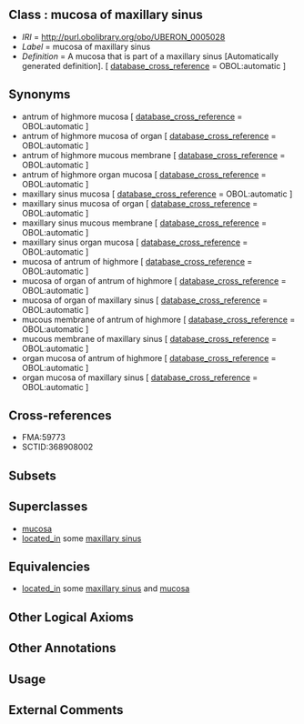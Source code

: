 
## Class : mucosa of maxillary sinus

 * *IRI* = http://purl.obolibrary.org/obo/UBERON_0005028
 * *Label* = mucosa of maxillary sinus
 * *Definition* = A mucosa that is part of a maxillary sinus [Automatically generated definition]. [ [database_cross_reference](../../ef/oboInOwl#hasDbXref.md) = OBOL:automatic ]

## Synonyms

 * antrum of highmore mucosa [ [database_cross_reference](../../ef/oboInOwl#hasDbXref.md) = OBOL:automatic ]
 * antrum of highmore mucosa of organ [ [database_cross_reference](../../ef/oboInOwl#hasDbXref.md) = OBOL:automatic ]
 * antrum of highmore mucous membrane [ [database_cross_reference](../../ef/oboInOwl#hasDbXref.md) = OBOL:automatic ]
 * antrum of highmore organ mucosa [ [database_cross_reference](../../ef/oboInOwl#hasDbXref.md) = OBOL:automatic ]
 * maxillary sinus mucosa [ [database_cross_reference](../../ef/oboInOwl#hasDbXref.md) = OBOL:automatic ]
 * maxillary sinus mucosa of organ [ [database_cross_reference](../../ef/oboInOwl#hasDbXref.md) = OBOL:automatic ]
 * maxillary sinus mucous membrane [ [database_cross_reference](../../ef/oboInOwl#hasDbXref.md) = OBOL:automatic ]
 * maxillary sinus organ mucosa [ [database_cross_reference](../../ef/oboInOwl#hasDbXref.md) = OBOL:automatic ]
 * mucosa of antrum of highmore [ [database_cross_reference](../../ef/oboInOwl#hasDbXref.md) = OBOL:automatic ]
 * mucosa of organ of antrum of highmore [ [database_cross_reference](../../ef/oboInOwl#hasDbXref.md) = OBOL:automatic ]
 * mucosa of organ of maxillary sinus [ [database_cross_reference](../../ef/oboInOwl#hasDbXref.md) = OBOL:automatic ]
 * mucous membrane of antrum of highmore [ [database_cross_reference](../../ef/oboInOwl#hasDbXref.md) = OBOL:automatic ]
 * mucous membrane of maxillary sinus [ [database_cross_reference](../../ef/oboInOwl#hasDbXref.md) = OBOL:automatic ]
 * organ mucosa of antrum of highmore [ [database_cross_reference](../../ef/oboInOwl#hasDbXref.md) = OBOL:automatic ]
 * organ mucosa of maxillary sinus [ [database_cross_reference](../../ef/oboInOwl#hasDbXref.md) = OBOL:automatic ]

## Cross-references

 * FMA:59773
 * SCTID:368908002

## Subsets


## Superclasses

 * [mucosa](../../UBERON/44/UBERON_0000344.md)
 * [located_in](../../RO/25/RO_0001025.md) some [maxillary sinus](../../UBERON/64/UBERON_0001764.md)

## Equivalencies

 * [located_in](../../RO/25/RO_0001025.md) some [maxillary sinus](../../UBERON/64/UBERON_0001764.md) and [mucosa](../../UBERON/44/UBERON_0000344.md)

## Other Logical Axioms


## Other Annotations


## Usage


## External Comments

